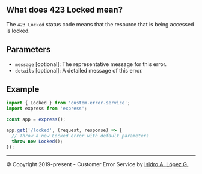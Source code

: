 ## What does 423 Locked mean?

The `423 Locked` status code means that the resource that is being accessed is locked.

## Parameters

- `message` [optional]: The representative message for this error.
- `details` [optional]: A detailed message of this error.

## Example

```javascript
import { Locked } from 'custom-error-service';
import express from 'express';

const app = express();

app.get('/locked', (request, response) => {
  // Throw a new Locked error with default parameters
  throw new Locked();
});
```

---

&copy; Copyright 2019-present - Customer Error Service by [Isidro A. López G.](https://ialopezg.com/)
